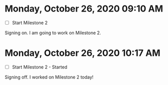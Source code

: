 # Monday, October 26, 2020 09:10 AM
- [ ] Start Milestone 2

Signing on. I am going to work on Milestone 2.

# Monday, October 26, 2020 10:17 AM
- [ ] Start Milestone 2 - Started

Signing off. I worked on Milestone 2 today!

